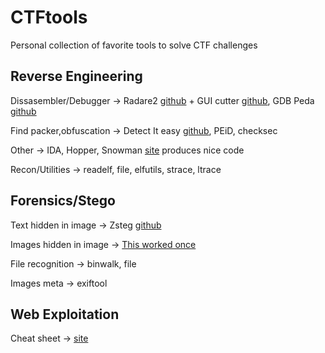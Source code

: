 # CTFtools
Personal collection of favorite tools to solve CTF challenges

## Reverse Engineering
Dissasembler/Debugger -> Radare2 [github](https://github.com/radare/radare2) + GUI cutter [github](https://github.com/radareorg/cutter), GDB Peda [github](https://github.com/longld/peda)

Find packer,obfuscation -> Detect It easy [github](https://github.com/horsicq/Detect-It-Easy), PEiD, checksec

Other -> IDA, Hopper, Snowman [site](https://derevenets.com/) produces nice code

Recon/Utilities -> readelf, file, elfutils, strace, ltrace

## Forensics/Stego
Text hidden in image -> Zsteg [github](https://github.com/zed-0xff/zsteg)

Images hidden in image -> [This worked once](https://osric.com/chris/steganography/decode.html)

File recognition -> binwalk, file

Images meta -> exiftool
## Web Exploitation
Cheat sheet -> [site](https://jdow.io/blog/2018/03/18/web-application-penetration-testing-methodology/)
